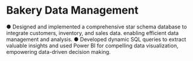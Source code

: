 # Bakery Data Management
●	Designed and implemented a comprehensive star schema database to integrate customers, inventory, and sales data. enabling efficient data management and analysis.
●	Developed dynamic SQL queries to extract valuable insights and used Power BI for compelling data visualization, empowering data-driven decision making.

